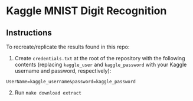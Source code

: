 # Kaggle MNIST Digit Recognition

## Instructions
To recreate/replicate the results found in this repo:

  1. Create `credentials.txt` at the root of the repository with the
     following contents (replacing `kaggle_user` and `kaggle_password` with
     your Kaggle username and password, respectively):

```
UserName=kaggle_username&password=kaggle_password
```

  2. Run `make download extract`
